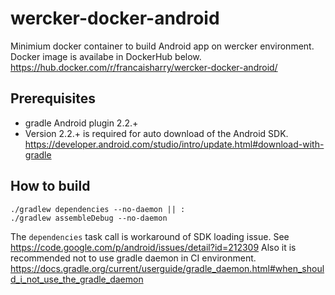 # wercker-docker-android
Minimium docker container to build Android app on wercker environment. Docker image is availabe in DockerHub below.
https://hub.docker.com/r/francaisharry/wercker-docker-android/

## Prerequisites
- gradle Android plugin 2.2.+
 - Version 2.2.+ is required for auto download of the Android SDK. https://developer.android.com/studio/intro/update.html#download-with-gradle

## How to build
```
./gradlew dependencies --no-daemon || :
./gradlew assembleDebug --no-daemon
```
The `dependencies` task call is workaround of SDK loading issue. See https://code.google.com/p/android/issues/detail?id=212309
Also it is recommended not to use gradle daemon in CI environment. https://docs.gradle.org/current/userguide/gradle_daemon.html#when_should_i_not_use_the_gradle_daemon
